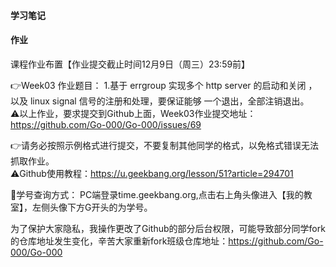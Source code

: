 #### 学习笔记

#### 作业

课程作业布置【作业提交截止时间12月9日（周三）23:59前】

👉Week03 作业题目：
1.基于 errgroup 实现多个 http server 的启动和关闭 ，以及 linux signal 信号的注册和处理，要保证能够 一个退出，全部注销退出。  
﻿
⚠️以上作业，要求提交到Github上面，Week03作业提交地址：
https://github.com/Go-000/Go-000/issues/69

👉请务必按照示例格式进行提交，不要复制其他同学的格式，以免格式错误无法抓取作业。  
﻿
⚠️Github使用教程：https://u.geekbang.org/lesson/51?article=294701

🎈学号查询方式：
PC端登录time.geekbang.org,点击右上角头像进入【我的教室】，左侧头像下方G开头的为学号。


为了保护大家隐私，我操作更改了Github的部分后台权限，可能导致部分同学fork的仓库地址发生变化，辛苦大家重新fork班级仓库地址：https://github.com/Go-000/Go-000